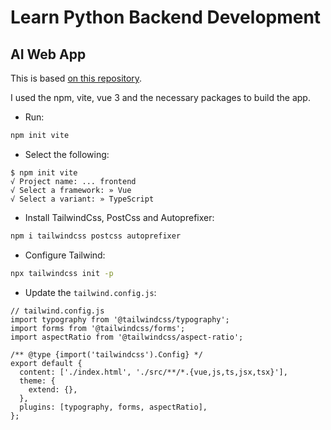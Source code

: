 # Learn Python Backend Development

## AI Web App

This is based [on this repository](https://github.com/tomitokko/ai-blog-article-generator).

I used the npm, vite, vue 3 and the necessary packages to build the app.

- Run:

```bash
npm init vite
```

- Select the following:

```text
$ npm init vite
√ Project name: ... frontend
√ Select a framework: » Vue
√ Select a variant: » TypeScript
```

- Install TailwindCss, PostCss and Autoprefixer:

```bash
npm i tailwindcss postcss autoprefixer
```

- Configure Tailwind:

```sh
npx tailwindcss init -p
```

- Update the `tailwind.config.js`:

```tsx
// tailwind.config.js
import typography from '@tailwindcss/typography';
import forms from '@tailwindcss/forms';
import aspectRatio from '@tailwindcss/aspect-ratio';

/** @type {import('tailwindcss').Config} */
export default {
  content: ['./index.html', './src/**/*.{vue,js,ts,jsx,tsx}'],
  theme: {
    extend: {},
  },
  plugins: [typography, forms, aspectRatio],
};
```

